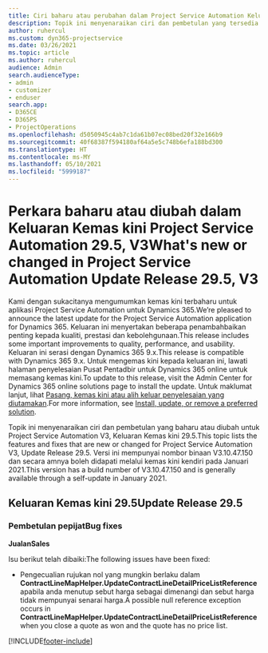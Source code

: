 ```yaml
---
title: Ciri baharu atau perubahan dalam Project Service Automation Keluaran Kemas Kini 29.5 Hotfix, V3
description: Topik ini menyenaraikan ciri dan pembetulan yang tersedia dalam Project Service Automation Keluaran Kemas kini 29.5 Hotfix, V3.
author: ruhercul
ms.custom: dyn365-projectservice
ms.date: 03/26/2021
ms.topic: article
ms.author: ruhercul
audience: Admin
search.audienceType:
- admin
- customizer
- enduser
search.app:
- D365CE
- D365PS
- ProjectOperations
ms.openlocfilehash: d5050945c4ab7c1da61b07ec08bed20f32e166b9
ms.sourcegitcommit: 40f68387f594180af64a5e5c748b6efa188bd300
ms.translationtype: HT
ms.contentlocale: ms-MY
ms.lasthandoff: 05/10/2021
ms.locfileid: "5999187"
---
```

# <a name="whats-new-or-changed-in-project-service-automation-update-release-295-v3"></a><span data-ttu-id="aa165-103">Perkara baharu atau diubah dalam Keluaran Kemas kini Project Service Automation 29.5, V3</span><span class="sxs-lookup"><span data-stu-id="aa165-103">What's new or changed in Project Service Automation Update Release 29.5, V3</span></span>

<span data-ttu-id="aa165-104">Kami dengan sukacitanya mengumumkan kemas kini terbaharu untuk aplikasi Project Service Automation untuk Dynamics 365.</span><span class="sxs-lookup"><span data-stu-id="aa165-104">We’re pleased to announce the latest update for the Project Service Automation application for Dynamics 365.</span></span> <span data-ttu-id="aa165-105">Keluaran ini menyertakan beberapa penambahbaikan penting kepada kualiti, prestasi dan kebolehgunaan.</span><span class="sxs-lookup"><span data-stu-id="aa165-105">This release includes some important improvements to quality, performance, and usability.</span></span> <span data-ttu-id="aa165-106">Keluaran ini serasi dengan Dynamics 365 9.x.</span><span class="sxs-lookup"><span data-stu-id="aa165-106">This release is compatible with Dynamics 365 9.x.</span></span> <span data-ttu-id="aa165-107">Untuk mengemas kini kepada keluaran ini, lawati halaman penyelesaian Pusat Pentadbir untuk Dynamics 365 online untuk memasang kemas kini.</span><span class="sxs-lookup"><span data-stu-id="aa165-107">To update to this release, visit the Admin Center for Dynamics 365 online solutions page to install the update.</span></span> <span data-ttu-id="aa165-108">Untuk maklumat lanjut, lihat [Pasang, kemas kini atau alih keluar penyelesaian yang diutamakan](/power-platform/admin/install-remove-preferred-solution.md).</span><span class="sxs-lookup"><span data-stu-id="aa165-108">For more information, see [Install, update, or remove a preferred solution](/power-platform/admin/install-remove-preferred-solution.md).</span></span>

<span data-ttu-id="aa165-109">Topik ini menyenaraikan ciri dan pembetulan yang baharu atau diubah untuk Project Service Automation V3, Keluaran Kemas kini 29.5.</span><span class="sxs-lookup"><span data-stu-id="aa165-109">This topic lists the features and fixes that are new or changed for Project Service Automation V3, Update Release 29.5.</span></span> <span data-ttu-id="aa165-110">Versi ini mempunyai nombor binaan V3.10.47.150 dan secara amnya boleh didapati melalui kemas kini kendiri pada Januari 2021.</span><span class="sxs-lookup"><span data-stu-id="aa165-110">This version has a build number of V3.10.47.150 and is generally available through a self-update in January 2021.</span></span>

## <a name="update-release-295"></a><span data-ttu-id="aa165-111">Keluaran Kemas kini 29.5</span><span class="sxs-lookup"><span data-stu-id="aa165-111">Update Release 29.5</span></span>

### <a name="bug-fixes"></a><span data-ttu-id="aa165-112">Pembetulan pepijat</span><span class="sxs-lookup"><span data-stu-id="aa165-112">Bug fixes</span></span>


<span data-ttu-id="aa165-113">**Jualan**</span><span class="sxs-lookup"><span data-stu-id="aa165-113">**Sales**</span></span>

<span data-ttu-id="aa165-114">Isu berikut telah dibaiki:</span><span class="sxs-lookup"><span data-stu-id="aa165-114">The following issues have been fixed:</span></span>

- <span data-ttu-id="aa165-115">Pengecualian rujukan nol yang mungkin berlaku dalam **ContractLineMapHelper.UpdateContractLineDetailPriceListReference** apabila anda menutup sebut harga sebagai dimenangi dan sebut harga tidak mempunyai senarai harga.</span><span class="sxs-lookup"><span data-stu-id="aa165-115">A possible null reference exception occurs in **ContractLineMapHelper.UpdateContractLineDetailPriceListReference** when you close a quote as won and the quote has no price list.</span></span>


[!INCLUDE[footer-include](../includes/footer-banner.md)]

